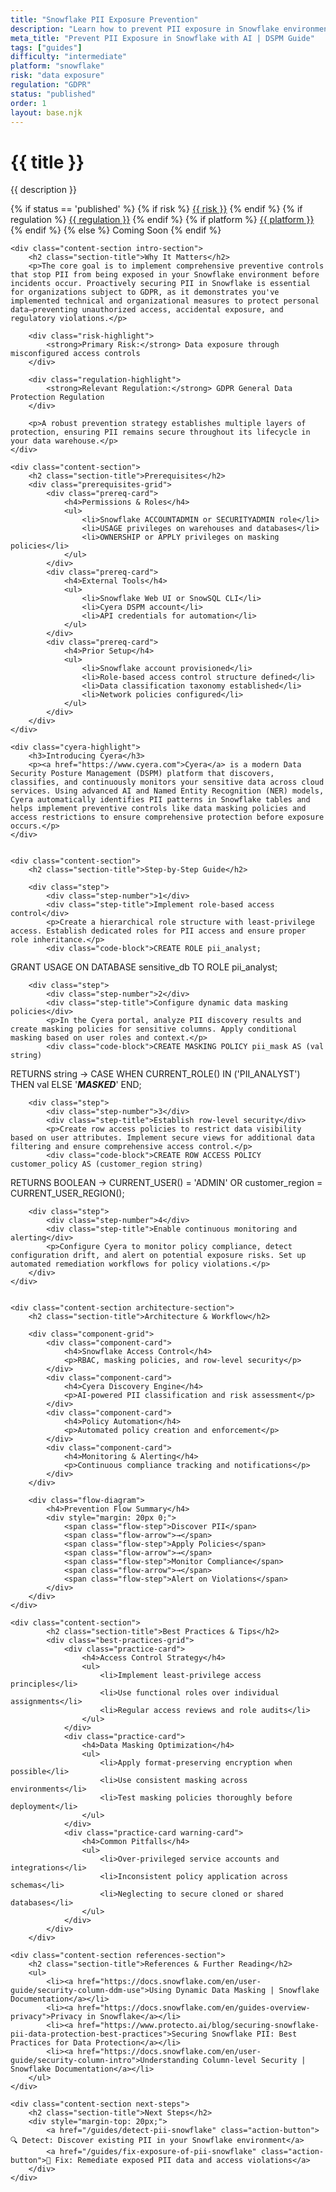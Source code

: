 ```yaml
---
title: "Snowflake PII Exposure Prevention"
description: "Learn how to prevent PII exposure in Snowflake environments. Follow step-by-step guidance for GDPR compliance and data protection."
meta_title: "Prevent PII Exposure in Snowflake with AI | DSPM Guide"
tags: ["guides"]
difficulty: "intermediate"
platform: "snowflake"
risk: "data exposure"
regulation: "GDPR"
status: "published"
order: 1
layout: base.njk
---
```


<div class="container">
    <div class="header">
        <h1>{{ title }}</h1>
        <p>{{ description }}</p>
        <div class="guide-tags-container">
			<div class="guide-tags-wrapper">
		    {% if status == 'published' %}
		        {% if risk %}
		        <a href="/risk/{{ risk | downcase | replace: ' ', '-' }}/" class="guide-tag risk">{{ risk }}</a>
		        {% endif %}
		        {% if regulation %}
		        <a href="/regulation/{{ regulation | downcase | replace: ' ', '-' }}/" class="guide-tag regulation">{{ regulation }}</a>
		        {% endif %}
		        {% if platform %}
		        <a href="/platforms/{{ platform | downcase | replace: ' ', '-' }}/" class="guide-tag platform">{{ platform }}</a>
		        {% endif %}
		    {% else %}
		        <span class="guide-tag coming-soon">Coming Soon</span>
		    {% endif %}
		</div>
		</div>
    </div>

    <div class="content-section intro-section">
        <h2 class="section-title">Why It Matters</h2>
        <p>The core goal is to implement comprehensive preventive controls that stop PII from being exposed in your Snowflake environment before incidents occur. Proactively securing PII in Snowflake is essential for organizations subject to GDPR, as it demonstrates you've implemented technical and organizational measures to protect personal data—preventing unauthorized access, accidental exposure, and regulatory violations.</p>
        
        <div class="risk-highlight">
            <strong>Primary Risk:</strong> Data exposure through misconfigured access controls
        </div>
        
        <div class="regulation-highlight">
            <strong>Relevant Regulation:</strong> GDPR General Data Protection Regulation
        </div>
        
        <p>A robust prevention strategy establishes multiple layers of protection, ensuring PII remains secure throughout its lifecycle in your data warehouse.</p>
    </div>

    <div class="content-section">
        <h2 class="section-title">Prerequisites</h2>
        <div class="prerequisites-grid">
            <div class="prereq-card">
                <h4>Permissions & Roles</h4>
                <ul>
                    <li>Snowflake ACCOUNTADMIN or SECURITYADMIN role</li>
                    <li>USAGE privileges on warehouses and databases</li>
                    <li>OWNERSHIP or APPLY privileges on masking policies</li>
                </ul>
            </div>
            <div class="prereq-card">
                <h4>External Tools</h4>
                <ul>
                    <li>Snowflake Web UI or SnowSQL CLI</li>
                    <li>Cyera DSPM account</li>
                    <li>API credentials for automation</li>
                </ul>
            </div>
            <div class="prereq-card">
                <h4>Prior Setup</h4>
                <ul>
                    <li>Snowflake account provisioned</li>
                    <li>Role-based access control structure defined</li>
                    <li>Data classification taxonomy established</li>
                    <li>Network policies configured</li>
                </ul>
            </div>
        </div>
    </div>
	
    <div class="cyera-highlight">
        <h3>Introducing Cyera</h3>
        <p><a href="https://www.cyera.com">Cyera</a> is a modern Data Security Posture Management (DSPM) platform that discovers, classifies, and continuously monitors your sensitive data across cloud services. Using advanced AI and Named Entity Recognition (NER) models, Cyera automatically identifies PII patterns in Snowflake tables and helps implement preventive controls like data masking policies and access restrictions to ensure comprehensive protection before exposure occurs.</p>
    </div>
	

    <div class="content-section">
        <h2 class="section-title">Step-by-Step Guide</h2>
        
        <div class="step">
            <div class="step-number">1</div>
            <div class="step-title">Implement role-based access control</div>
            <p>Create a hierarchical role structure with least-privilege access. Establish dedicated roles for PII access and ensure proper role inheritance.</p>
            <div class="code-block">CREATE ROLE pii_analyst;
GRANT USAGE ON DATABASE sensitive_db TO ROLE pii_analyst;</div>
        </div>

        <div class="step">
            <div class="step-number">2</div>
            <div class="step-title">Configure dynamic data masking policies</div>
            <p>In the Cyera portal, analyze PII discovery results and create masking policies for sensitive columns. Apply conditional masking based on user roles and context.</p>
            <div class="code-block">CREATE MASKING POLICY pii_mask AS (val string) 
RETURNS string ->
CASE 
  WHEN CURRENT_ROLE() IN ('PII_ANALYST') THEN val
  ELSE '***MASKED***'
END;</div>
        </div>

        <div class="step">
            <div class="step-number">3</div>
            <div class="step-title">Establish row-level security</div>
            <p>Create row access policies to restrict data visibility based on user attributes. Implement secure views for additional data filtering and ensure comprehensive access control.</p>
            <div class="code-block">CREATE ROW ACCESS POLICY customer_policy AS (customer_region string) 
RETURNS BOOLEAN ->
  CURRENT_USER() = 'ADMIN' OR 
  customer_region = CURRENT_USER_REGION();</div>
        </div>

        <div class="step">
            <div class="step-number">4</div>
            <div class="step-title">Enable continuous monitoring and alerting</div>
            <p>Configure Cyera to monitor policy compliance, detect configuration drift, and alert on potential exposure risks. Set up automated remediation workflows for policy violations.</p>
        </div>
    </div>


    <div class="content-section architecture-section">
        <h2 class="section-title">Architecture & Workflow</h2>
        
        <div class="component-grid">
            <div class="component-card">
                <h4>Snowflake Access Control</h4>
                <p>RBAC, masking policies, and row-level security</p>
            </div>
            <div class="component-card">
                <h4>Cyera Discovery Engine</h4>
                <p>AI-powered PII classification and risk assessment</p>
            </div>
            <div class="component-card">
                <h4>Policy Automation</h4>
                <p>Automated policy creation and enforcement</p>
            </div>
            <div class="component-card">
                <h4>Monitoring & Alerting</h4>
                <p>Continuous compliance tracking and notifications</p>
            </div>
        </div>

        <div class="flow-diagram">
            <h4>Prevention Flow Summary</h4>
            <div style="margin: 20px 0;">
                <span class="flow-step">Discover PII</span>
                <span class="flow-arrow">→</span>
                <span class="flow-step">Apply Policies</span>
                <span class="flow-arrow">→</span>
                <span class="flow-step">Monitor Compliance</span>
                <span class="flow-arrow">→</span>
                <span class="flow-step">Alert on Violations</span>
            </div>
        </div>
    </div>

	<div class="content-section">
	        <h2 class="section-title">Best Practices & Tips</h2>
	        <div class="best-practices-grid">
	            <div class="practice-card">
	                <h4>Access Control Strategy</h4>
	                <ul>
	                    <li>Implement least-privilege access principles</li>
	                    <li>Use functional roles over individual assignments</li>
	                    <li>Regular access reviews and role audits</li>
	                </ul>
	            </div>
	            <div class="practice-card">
	                <h4>Data Masking Optimization</h4>
	                <ul>
	                    <li>Apply format-preserving encryption when possible</li>
	                    <li>Use consistent masking across environments</li>
	                    <li>Test masking policies thoroughly before deployment</li>
	                </ul>
	            </div>
	            <div class="practice-card warning-card">
	                <h4>Common Pitfalls</h4>
	                <ul>
	                    <li>Over-privileged service accounts and integrations</li>
	                    <li>Inconsistent policy application across schemas</li>
	                    <li>Neglecting to secure cloned or shared databases</li>
	                </ul>
	            </div>
	        </div>
	    </div>

    <div class="content-section references-section">
        <h2 class="section-title">References & Further Reading</h2>
        <ul>
            <li><a href="https://docs.snowflake.com/en/user-guide/security-column-ddm-use">Using Dynamic Data Masking | Snowflake Documentation</a></li>
            <li><a href="https://docs.snowflake.com/en/guides-overview-privacy">Privacy in Snowflake</a></li>
            <li><a href="https://www.protecto.ai/blog/securing-snowflake-pii-data-protection-best-practices">Securing Snowflake PII: Best Practices for Data Protection</a></li>
            <li><a href="https://docs.snowflake.com/en/user-guide/security-column-intro">Understanding Column-level Security | Snowflake Documentation</a></li>
        </ul>
    </div>

    <div class="content-section next-steps">
        <h2 class="section-title">Next Steps</h2>
        <div style="margin-top: 20px;">
            <a href="/guides/detect-pii-snowflake" class="action-button">🔍 Detect: Discover existing PII in your Snowflake environment</a>
            <a href="/guides/fix-exposure-of-pii-snowflake" class="action-button">🔧 Fix: Remediate exposed PII data and access violations</a>
        </div>
    </div>
</div>